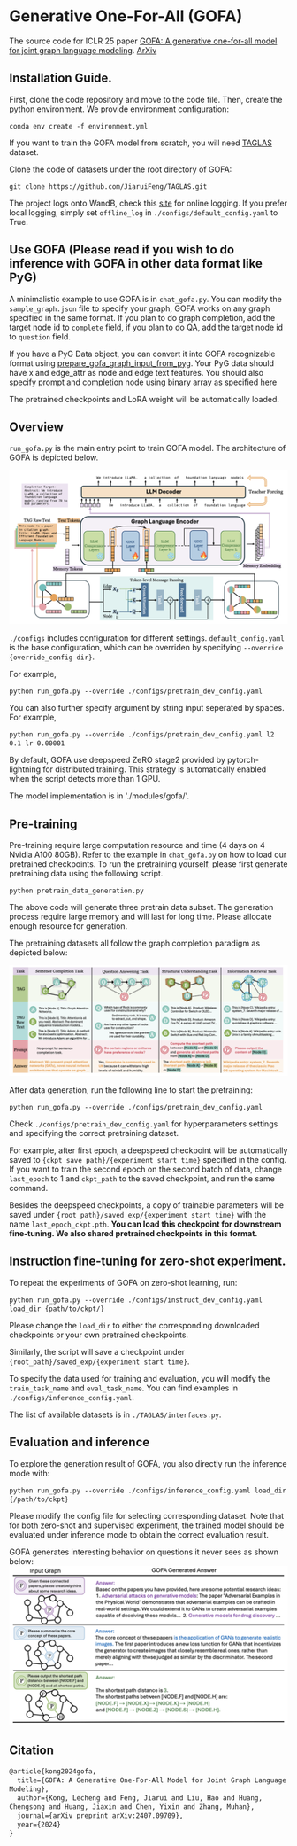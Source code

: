 # Generative One-For-All (GOFA)
 The source code for ICLR 25 paper [GOFA: A  generative one-for-all model for joint graph language modeling](https://openreview.net/forum?id=mIjblC9hfm). [ArXiv](https://arxiv.org/abs/2407.09709)

## Installation Guide.
First, clone the code repository and move to the code file. Then, create the python environment. We provide environment configuration:
```
conda env create -f environment.yml
```

If you want to train the GOFA model from scratch, you will need [TAGLAS](https://github.com/JiaruiFeng/TAGLAS) dataset.

Clone the code of datasets under the root directory of GOFA:
```
git clone https://github.com/JiaruiFeng/TAGLAS.git
```

The project logs onto WandB, check this [site](https://docs.wandb.ai/quickstart/) for online logging. If you prefer local logging, simply set `offline_log` in `./configs/default_config.yaml` to True.
## Use GOFA (Please read if you wish to do inference with GOFA in other data format like PyG)

A minimalistic example to use GOFA is in ```chat_gofa.py```. You can modify the ```sample_graph.json``` file to specify your graph, GOFA works on any graph specified in the same format. If you plan to do graph completion, add the target node id to ```complete``` field, if you plan to do QA, add the target node id to ```question``` field.

If you have a PyG Data object, you can convert it into GOFA recognizable format using [prepare_gofa_graph_input_from_pyg](https://github.com/LechengKong/GOFA/blob/9f56cd036d81737760d9801f63a020736472d012/modules/utils.py#L49). Your PyG data should have x and edge_attr as node and edge text features. You should also specify prompt and completion node using binary array as specified [here](https://github.com/LechengKong/GOFA/blob/9f56cd036d81737760d9801f63a020736472d012/modules/utils.py#L30)

The pretrained checkpoints and LoRA weight will be automatically loaded.

## Overview
`run_gofa.py` is the main entry point to train GOFA model. The architecture of GOFA is depicted below.

![alt text](figures/model.png)

`./configs` includes configuration for different settings. `default_config.yaml` is the base configuration, which can be overriden by specifying `--override {override_config dir}`.

For example, 
```
python run_gofa.py --override ./configs/pretrain_dev_config.yaml
```

You can also further specify argument by string input seperated by spaces. For example,

```
python run_gofa.py --override ./configs/pretrain_dev_config.yaml l2 0.1 lr 0.00001
```

By default, GOFA use deepspeed ZeRO stage2 provided by pytorch-lightning for distributed training. This strategy is automatically enabled when the script detects more than 1 GPU.

The model implementation is in './modules/gofa/'.

## Pre-training
Pre-training require large computation resource and time (4 days on 4 Nvidia A100 80GB). Refer to the example in ```chat_gofa.py``` on how to load our pretrained checkpoints.
To run the pretraining yourself, please first generate pretraining data using the following script. 

```
python pretrain_data_generation.py
```
The above code will generate three pretrain data subset. The generation process require large memory and will last for long time. Please allocate enough resource for generation.

The pretraining datasets all follow the graph completion paradigm as depicted below:

![alt text](figures/data.png)

After data generation, run the following line to start the pretraining:
```
python run_gofa.py --override ./configs/pretrain_dev_config.yaml
```
Check `./configs/pretrain_dev_config.yaml` for hyperparameters settings and specifying the correct pretraining dataset.

For example, after first epoch, a deepspeed checkpoint will be automatically saved to `{ckpt_save_path}/{experiment start time}` specified in the config. If you want to train the second epoch on the second batch of data, change `last_epoch` to 1 and `ckpt_path` to the saved checkpoint, and run the same command.

Besides the deepspeed checkpoints, a copy of trainable parameters will be saved under `{root_path}/saved_exp/{experiment start time}` with the name `last_epoch_ckpt.pth`. **You can load this checkpoint for downstream fine-tuning. We also shared pretrained checkpoints in this format.**

## Instruction fine-tuning for zero-shot experiment.
To repeat the experiments of GOFA on zero-shot learning, run:
```
python run_gofa.py --override ./configs/instruct_dev_config.yaml load_dir {path/to/ckpt/}
```
Please change the `load_dir` to either the corresponding downloaded checkpoints or your own pretrained checkpoints.

Similarly, the script will save a checkpoint under `{root_path}/saved_exp/{experiment start time}`.

To specify the data used for training and evaluation, you will modify the `train_task_name` and `eval_task_name`. You can find examples in `./configs/inference_config.yaml`.

The list of available datasets is in `./TAGLAS/interfaces.py`.

## Evaluation and inference
To explore the generation result of GOFA, you also directly run the inference mode with: 
```
python run_gofa.py --override ./configs/inference_config.yaml load_dir {/path/to/ckpt}
```
Please modify the config file for selecting corresponding dataset. Note that for both zero-shot and supervised experiment, the
trained model should be evaluated under inference mode to obtain the correct evaluation result. 

GOFA generates interesting behavior on questions it never sees as shown below:
![alt text](figures/quares.png)


## Citation
```
@article{kong2024gofa,
  title={GOFA: A Generative One-For-All Model for Joint Graph Language Modeling},
  author={Kong, Lecheng and Feng, Jiarui and Liu, Hao and Huang, Chengsong and Huang, Jiaxin and Chen, Yixin and Zhang, Muhan},
  journal={arXiv preprint arXiv:2407.09709},
  year={2024}
}
```

